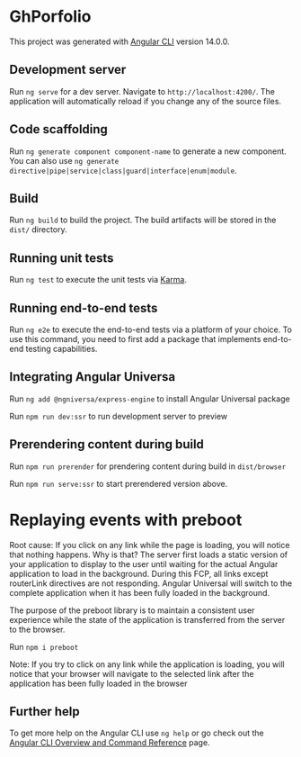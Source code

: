 # GhPorfolio

This project was generated with [Angular CLI](https://github.com/angular/angular-cli) version 14.0.0.

## Development server

Run `ng serve` for a dev server. Navigate to `http://localhost:4200/`. The application will automatically reload if you change any of the source files.

## Code scaffolding

Run `ng generate component component-name` to generate a new component. You can also use `ng generate directive|pipe|service|class|guard|interface|enum|module`.

## Build

Run `ng build` to build the project. The build artifacts will be stored in the `dist/` directory.

## Running unit tests

Run `ng test` to execute the unit tests via [Karma](https://karma-runner.github.io).

## Running end-to-end tests

Run `ng e2e` to execute the end-to-end tests via a platform of your choice. To use this command, you need to first add a package that implements end-to-end testing capabilities.

## Integrating Angular Universa

Run `ng add @ngniversa/express-engine` to install Angular Universal package

Run `npm run dev:ssr` to run development server to preview

## Prerendering content during build

Run `npm run prerender` for prendering content during build in `dist/browser`

Run `npm run serve:ssr` to start prerendered version above.

# Replaying events with preboot

Root cause: If you click on any link while the page is loading, you will notice that nothing happens. Why is that? The server first loads a static version of your application to display to the user until waiting for the actual Angular application to load in the background. During this FCP, all links except routerLink directives are not responding. Angular Universal will switch to the complete application when it has been fully loaded in the background.

The purpose of the preboot library is to maintain a consistent user experience while the state of the application is transferred from the server to the browser.

Run `npm i preboot`

Note: If you try to click on any link while the application is loading, you will notice that your browser will navigate to the selected link after the application has been fully loaded in the browser

## Further help

To get more help on the Angular CLI use `ng help` or go check out the [Angular CLI Overview and Command Reference](https://angular.io/cli) page.
